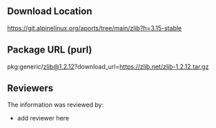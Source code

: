 ## Download Location

https://git.alpinelinux.org/aports/tree/main/zlib?h=3.15-stable

## Package URL (purl)

pkg:generic/zlib@1.2.12?download_url=https://zlib.net/zlib-1.2.12.tar.gz

## Reviewers

The information was reviewed by:

* add reviewer here
